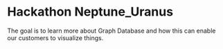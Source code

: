 # Hackathon Neptune_Uranus
The goal is to learn more about Graph Database and how this can enable our customers to visualize things.
